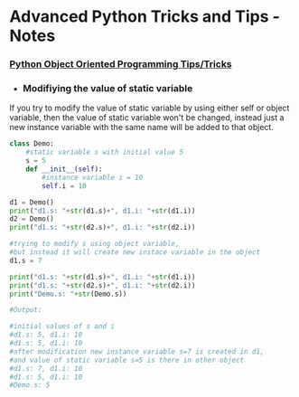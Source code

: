 # Advanced Python Tricks and Tips - Notes

### [Python Object Oriented Programming Tips/Tricks](https://github.com/chitrarth236/python-tips-tricks/tree/main/Python_OOP_tips_tricks_notes)

- ### Modifiying the value of static variable
If you try to modify the value of static variable by using either self or object variable, then the value of static variable won't be changed, instead just a new instance variable with the same name will be added to that object.

```python
class Demo:
    #static variable s with initial value 5
    s = 5
    def __init__(self):
        #instance variable i = 10
        self.i = 10

d1 = Demo()
print("d1.s: "+str(d1.s)+", d1.i: "+str(d1.i))
d2 = Demo()
print("d1.s: "+str(d2.s)+", d1.i: "+str(d2.i))

#trying to modify s using object variable,
#but instead it will create new instace variable in the object
d1.s = 7

print("d1.s: "+str(d1.s)+", d1.i: "+str(d1.i))
print("d1.s: "+str(d2.s)+", d1.i: "+str(d2.i))
print("Demo.s: "+str(Demo.s))

#Output:

#initial values of s and i
#d1.s: 5, d1.i: 10
#d1.s: 5, d1.i: 10
#after modification new instance variable s=7 is created in d1,
#and value of static variable s=5 is there in other object
#d1.s: 7, d1.i: 10
#d1.s: 5, d1.i: 10
#Demo.s: 5 

```
